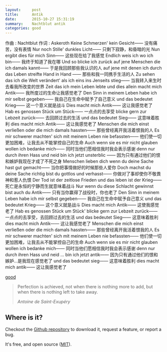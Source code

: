 ```yaml
---
layout:     post
title:      Antik
date:       2015-10-27 15:31:19
summary:    Nachtblut antik
categories: good
---
```


作曲 : Nachtblut
作词 : Askeroth
Keine Schmerzen' kein Gesicht―― 
没有痛苦，没有表情
Nur noch Stille' dunkles Licht―― 
只剩下寂静，和昏暗的光
Nun ergibt dies für mich Sinn―― 
这些现在给了我感觉
Endlich weis ich wo ich bin―― 
我终于知道了我在哪
Und so blicke ich zurück auf jene Menschen die ich damals kannt―― 
于是我回顾那些我认识的人
auf jene mit denen ich durch das Leben streifte Hand in Hand ―― 
那些和我一同携手生活的人
Zu sehen das ich die Welt verändert' als ich eins ins Jenseits stieg―― 
当我转入来生时去看我所改变的世界
Zeit das ich mein Leben lebte und dies allein macht mich Antik―― 
我所度过的生命让我感觉老了
Den Sinn in meinem Leben habe ich mir selbst gegeben―― 
我自己在生命中赋予了自己意义
und das bedeutet Krieg―― 
这一个意义就是战斗
Dies macht mich Antik―― 
这让我感觉老了
Hab es genossen Stück um Stück―― 
一点点的去享受
blicke gern zur Lebzeit zurück―― 
去回顾过去的生活
und das bedeutet Sieg―― 
这意味着胜利
dies macht mich Antik―― 
这让我感觉老了
Menschen die mich einst verließen oder die mich damals hassten―― 
那些曾经离开我活着恨我的人
Es mir schwerer machten' sich mit meinem Leben nie befassten―― 
他们使一切更加困难，让我去从不能掌控自己的生命
Auch wenn sie es mir nicht glauben wollen ich bedanke mich―― 
同时当他们愿相信我时我会表示感谢
denn nur durch ihren Hass und neid bin ich jetzt unsterblic ―― 
因为只有通过他们的恨和嫉妒我现在才成了不死之身
Menschen lieben dich wenn du deine Sache hast gut gemacht―― 
当你把事情做好的时候那些人爱你
Doch machst du deine Sache richtig bist du gottlos und verhasst―― 
你做对了事却使你不敬畏神和惹人仇恨
Der Tod ist der zeitlose Frieden und das leben ist der Krieg―― 
死亡是永恒的宁静而生就意味着战斗
Nur wenn du diese Schlacht gewinnst bist auch du Antik―― 
只有当你赢得了战役时，你也老了
Den Sinn in meinem Leben habe ich mir selbst gegeben―― 
我自己在生命中赋予自己意义
und das bedeutet Krieg―― 
这个意义就是战斗
Dies macht mich Antik―― 
这使我感觉老了
Hab es genossen Stück um Stück' blicke gern zur Lebzeit zurück―― 
一点点的去享受，去回顾过去的生活
und das bedeutet Sieg―― 
这意味着胜利
dies macht mich Antik―― 
这让我感觉老了
Menschen die mich einst verließen oder die mich damals hassten―― 
那些曾经离开我活着恨我的人
Es mir schwerer machten' sich mit meinem Leben nie befassten―― 
他们使一切更加困难，让我去从不能掌控自己的生命
Auch wenn sie es mir nicht glauben wollen ich bedanke mich―― 
同时当他们愿相信我时我会表示感谢
denn nur durch ihren Hass und neid ... bin ich jetzt antik―― 
因为只有通过他们的恨和嫉妒...是我现在感觉老了
und das bedeutet sieg―― 
这意味着胜利
dies macht mich antik―― 
这让我感觉老了

[good](http://weibo.com/goodeminem)

<blockquote>
  <p>
    Perfection is achieved, not when there is nothing more to add, but when there is nothing left to take away.
  </p>
  <footer><cite title="Antoine de Saint-Exupéry">Antoine de Saint-Exupéry</cite></footer>
</blockquote>

## Where is it?

Checkout the [Github repository](https://github.com/johnotander/pixyll) to download it, request a feature, or report a bug.

It's free, and open source ([MIT](http://opensource.org/licenses/MIT)).
